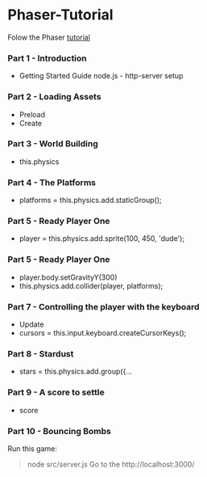 # Phaser-Tutorial

Folow the Phaser <a href="http://phaser.io/tutorials/making-your-first-phaser-3-game"> tutorial</a>


### Part 1 - Introduction

* Getting Started Guide
    node.js - http-server
    setup

### Part 2 - Loading Assets

* Preload
* Create

### Part 3 - World Building

* this.physics

### Part 4 - The Platforms

* platforms = this.physics.add.staticGroup();

### Part 5 - Ready Player One

* player = this.physics.add.sprite(100, 450, 'dude');


### Part 5 - Ready Player One

* player.body.setGravityY(300)
* this.physics.add.collider(player, platforms);


### Part 7 - Controlling the player with the keyboard

* Update
* cursors = this.input.keyboard.createCursorKeys();

### Part 8 - Stardust

*  stars = this.physics.add.group({...

### Part 9 - A score to settle

* score

### Part 10 - Bouncing Bombs


Run this game: 
> node src/server.js
Go to the http://localhost:3000/


